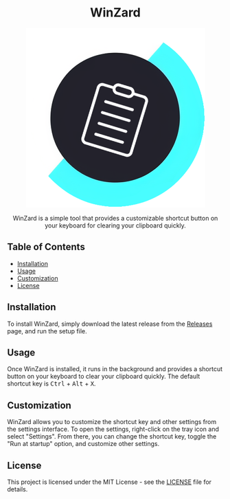 <!-- Title -->
<h1 align="center">WinZard</h1>

<!-- Logo -->
<p align="center">
  <img src="WinZard.png" alt="WinZard Logo">
</p>

<!-- Description -->
<p align="center">
  WinZard is a simple tool that provides a customizable shortcut button on your keyboard for clearing your clipboard quickly.
</p>

<!-- Table of Contents -->
<h2>Table of Contents</h2>

<ul>
  <li><a href="#installation">Installation</a></li>
  <li><a href="#usage">Usage</a></li>
  <li><a href="#customization">Customization</a></li>
  <li><a href="#license">License</a></li>
</ul>

<!-- Installation -->
<h2>Installation</h2>

<p>
  To install WinZard, simply download the latest release from the <a href="https://github.com/MegaFocusDev/WinZard/releases">Releases</a> page, and run the setup file.
</p>

<!-- Usage -->
<h2>Usage</h2>

<p>
  Once WinZard is installed, it runs in the background and provides a shortcut button on your keyboard to clear your clipboard quickly. The default shortcut key is <kbd>Ctrl</kbd> + <kbd>Alt</kbd> + <kbd>X</kbd>.
</p>

<!-- Customization -->
<h2>Customization</h2>

<p>
  WinZard allows you to customize the shortcut key and other settings from the settings interface. To open the settings, right-click on the tray icon and select "Settings". From there, you can change the shortcut key, toggle the "Run at startup" option, and customize other settings.
</p>

<!-- License -->
<h2>License</h2>

<p>
  This project is licensed under the MIT License - see the <a href="LICENSE">LICENSE</a> file for details.
</p>
